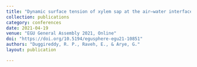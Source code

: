 ```yaml
---
title: "Dynamic surface tension of xylem sap at the air–water interface"
collection: publications
category: conferences
date: 2021-04-19
venue: "EGU General Assembly 2021, Online"
doi: "https://doi.org/10.5194/egusphere-egu21-10851"
authors: "Duggireddy, R. P., Raveh, E., & Arye, G."
layout: publication

---
```

